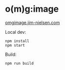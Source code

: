 # o(m)g:image

[omgimage.jim-nielsen.com](https://omgimage.jim-nielsen.com/)

Local dev:

```
npm install
npm start
```

Build:

```
npm run build
```
